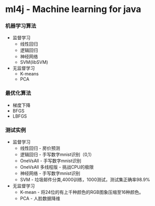 # ml4j - Machine learning for java

### 机器学习算法
* 监督学习
	* 线性回归
	* 逻辑回归
	* 神经网络
	* SVM(libSVM)
* 无监督学习
	* K-means
	* PCA

### 最优化算法
* 梯度下降
* BFGS
* LBFGS

### 测试实例
* 监督学习
	* 线性回归 - 房价预测
	* 逻辑回归 - 手写数字mnist识别（0,1）
	* OneVsAll - 手写数字mnist识别
	* OneVsAll 多线程版 - 挑战CPU的极限
	* 神经网络 - 手写数字mnist识别
	* SVM - 垃圾邮件分类,4000训练，1000测试，测试集正确率98.9%
* 无监督学习
	* K-mean - 将24位的有上千种颜色的RGB图象压缩至16种颜色。
	* PCA - 人脸数据降维